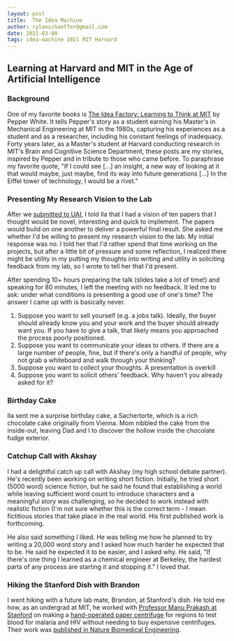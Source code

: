 ```yaml
---
layout: post
title:  The Idea Machine
author: rylanschaeffer@gmail.com
date: 2021-03-08
tags: idea-machine 2021 MIT Harvard
---
```


## Learning at Harvard and MIT in the Age of Artificial Intelligence

### Background

One of my favorite books is <a href="https://mitpress.mit.edu/books/idea-factory">
The Idea Factory: Learning to Think at MIT</a> by Pepper White. It tells Pepper's story
as a student earning his Master's in Mechanical Engineering at MIT in the 1980s,
capturing his experiences as a student and as a researcher, including his constant feelings of inadequacy.
Forty years later, as a Master's student at Harvard conducting research in MIT's Brain and Cognitive
Science Department, these posts are my stories, inspired by Pepper and in tribute to
those who came before. To paraphrase my favorite quote, "If I could see \[...\] an insight,
a new way of looking at it that would maybe, just maybe, find its way into future generations
\[...\] In the Eiffel tower of technology, I would be a rivet."

### Presenting My Research Vision to the Lab

After we [submitted to UAI](2021-02-27-idea-machine.md), I told Ila that I had a vision of
ten papers that I thought would be novel, interesting and quick to implement. The papers would
build on one another to deliver a powerful final result. She asked me whether I'd be willing
to present my research vision to the lab. My initial response was no. I told her that I'd
rather spend that time working on the projects, but after a little bit of pressure and some
reflection, I realized there might be utility in my putting my thoughts into writing and 
utility in soliciting feedback from my lab, so I wrote to tell her that I'd present.

After spending 10+ hours preparing the talk (slides take a lot of time!) and speaking for 80
minutes, I left the meeting with no feedback. It led me to ask: under what conditions is 
presenting a good use of one's time? The answer I came up with is basically never.

1. Suppose you want to sell yourself (e.g. a jobs talk). Ideally, the buyer should already 
   know you and your work and the buyer should already want you. If you have to give a talk,
   that likely means you approached the process poorly positioned.
2. Suppose you want to communicate your ideas to others. If there are a large number of people, 
   fine, but if there's only a handful of people, why not grab a whiteboard and walk through your thinking?
3. Suppose you want to collect your thoughts. A presentation is overkill
4. Suppose you want to solicit others' feedback. Why haven't you already
   asked for it?
   
### Birthday Cake

Ila sent me a surprise birthday cake, a Sachertorte, which is a rich chocolate cake originally 
from Vienna. Mom nibbled the cake from the inside-out, leaving Dad and I to discover the hollow
inside the chocolate fudge exterior.

### Catchup Call with Akshay

I had a delightful catch up call with Akshay (my high school debate partner). He's recently
been working on writing short fiction. Initially, he tried short (5000 word) science fiction, but he 
said he found that establishing a world while leaving sufficient word count to introduce characters
and a meaningful story was challenging, so he decided to work instead with realistic fiction (I'm 
not sure whether this is the correct term - I mean fictitious stories that take place in the real world.
His first published work is forthcoming. 

He also said something I liked. He was telling me how he planned to try writing a 20,000 word story
and I asked how much harder he expected that to be. He said he expected it to be easier, and I asked
why. He said, "If there's one thing I learned as a chemical engineer at Berkeley, the hardest parts of
any process are starting it and stopping it." I loved that.

### Hiking the Stanford Dish with Brandon

I went hiking with a future lab mate, Brandon, at Stanford's dish. He told me how, as an undergrad at MIT,
he worked with [Professor Manu Prakash at Stanford](https://web.stanford.edu/group/prakash-lab/cgi-bin/labsite/)
on making a [hand-operated paper centrifuge](https://www.wired.com/2017/01/paperfuge-20-cent-device-transform-health-care/)
for regions to test blood for malaria and HIV without needing to buy expensive centrifuges. Their
work was [published in Nature Biomedical Engineering](https://www.nature.com/articles/s41551-016-0009).